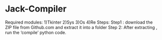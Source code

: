 # Jack-Compiler
Required modules:
1)Tkinter
2)Sys
3)Os
4)Re
Steps:
	Step1 :
download the ZIP file from Github.com and extract it into a folder
  Step 2: 
After extracting , run the ‘compile’ python code.

